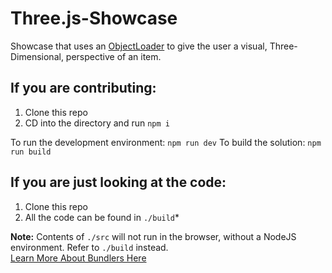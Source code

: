 # Three.js-Showcase

Showcase that uses an [ObjectLoader](https://threejs.org/docs/#api/en/loaders/ObjectLoader) to give the user a visual, Three-Dimensional, perspective of an item.

## If you are contributing:
1. Clone this repo
2. CD into the directory and run `npm i`

To run the development environment: `npm run dev`
To build the solution: `npm run build`

## If you are just looking at the code:
1. Clone this repo
2. All the code can be found in `./build`*

**Note:** Contents of `./src` will not run in the browser, without a NodeJS environment. Refer to `./build` instead.
<br>[Learn More About Bundlers Here](https://www.snowpack.dev/concepts/how-snowpack-works)
